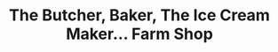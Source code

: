 ---
title: "The Butcher, Baker, The Ice Cream Maker... Farm Shop"
url: /burton-on-trent/the-butcher-baker-the-ice-cream-maker-farm-shop/
shop: deli
---